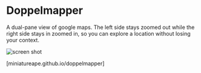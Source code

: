# Doppelmapper

A dual-pane view of google maps. The left side stays zoomed out while the right side stays in zoomed in, so you can explore a location without losing your context.

![screen shot](http://miniatureape.github.io/doppelmapper/assets/screenshot.png)

[miniatureape.github.io/doppelmapper]
